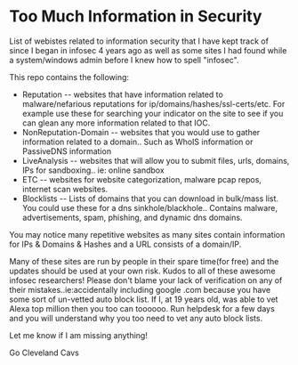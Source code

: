 Too Much Information in Security
================================
List of webistes related to information security that I have kept track of since I began in infosec 4 years ago as well as some sites I had found while a system/windows admin before I knew how to spell "infosec".

This repo contains the following:
* Reputation -- websites that have information related to malware/nefarious reputations for ip/domains/hashes/ssl-certs/etc. For example use these for searching your indicator on the site to see if you can glean any more information related to that IOC.
* NonReputation-Domain -- websites that you would use to gather information related to a domain.. Such as WhoIS information or PassiveDNS information
* LiveAnalysis -- websites that will allow you to submit files, urls, domains, IPs for sandboxing.. ie: online sandbox
* ETC -- websites for website categorization, malware pcap repos, internet scan websites.
* Blocklists -- Lists of domains that you can download in bulk/mass list. You could use these for a dns sinkhole/blackhole.. Contains malware, advertisements, spam, phishing, and dynamic dns domains.

You may notice many repetitive websites as many sites contain information for IPs & Domains & Hashes and a URL consists of a domain/IP.

Many of these sites are run by people in their spare time(for free) and the updates should be used at your own risk.  Kudos to all of these awesome infosec researchers!  Please don't blame your lack of verification on any of their mistakes..ie:accidentally including google .com because you have some sort of un-vetted auto block list.
If I, at 19 years old, was able to vet Alexa top million then you too can toooooo. Run helpdesk for a few days and you will understand why you too need to vet any auto block lists.

Let me know if I am missing anything!

Go Cleveland Cavs